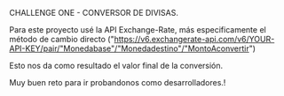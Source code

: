 CHALLENGE ONE - CONVERSOR DE DIVISAS.

Para este proyecto usé la API Exchange-Rate, más especificamente el método de cambio directo
("https://v6.exchangerate-api.com/v6/YOUR-API-KEY/pair/"Monedabase"/"Monedadestino"/"MontoAconvertir")

Esto nos da como resultado el valor final de la conversión.

Muy buen reto para ir probandonos como desarrolladores.!
